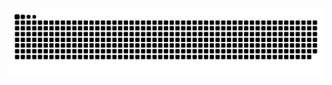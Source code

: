 <img src="https://raw.githubusercontent.com/mpiccinnonode/mpiccinnonode/output/snake.svg" alt="Snake animation" />

###
